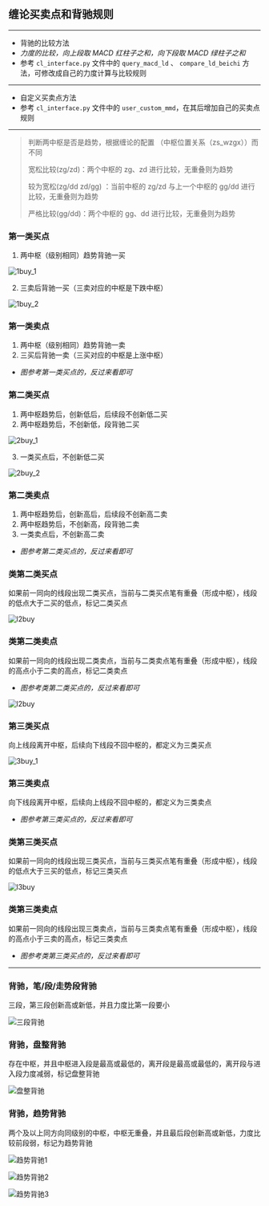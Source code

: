 ## 缠论买卖点和背驰规则

---

* 背驰的比较方法
* _力度的比较，向上段取 MACD 红柱子之和，向下段取 MACD 绿柱子之和_
* 参考 `cl_interface.py` 文件中的 `query_macd_ld` 、 `compare_ld_beichi` 方法，可修改成自己的力度计算与比较规则

---

* 自定义买卖点方法
* 参考 `cl_interface.py` 文件中的 `user_custom_mmd`，在其后增加自己的买卖点规则

---

> 判断两中枢是否是趋势，根据缠论的配置 （中枢位置关系（zs_wzgx））而不同
>
> 宽松比较(zg/zd)：两个中枢的 zg、zd 进行比较，无重叠则为趋势
>
> 较为宽松(zg/dd zd/gg) ：当前中枢的 zg/zd 与上一个中枢的 gg/dd 进行比较，无重叠则为趋势
>
> 严格比较(gg/dd)：两个中枢的 gg、dd 进行比较，无重叠则为趋势

### 第一类买点

1. 两中枢（级别相同）趋势背驰一买

![1buy_1](img/docs_mmd_1buy_1.png)

2. 三卖后背驰一买（三卖对应的中枢是下跌中枢）

![1buy_2](img/docs_mmd_1buy_2.png)

### 第一类卖点

1. 两中枢（级别相同）趋势背驰一卖
2. 三买后背驰一卖（三买对应的中枢是上涨中枢）

* _图参考第一类买点的，反过来看即可_

### 第二类买点

1. 两中枢趋势后，创新低后，后续段不创新低二买
2. 两中枢趋势后，不创新低，段背驰二买

![2buy_1](img/docs_mmd_2buy_1.png)

3. 一类买点后，不创新低二买

![2buy_2](img/docs_mmd_2buy_2.png)

### 第二类卖点

1. 两中枢趋势后，创新高后，后续段不创新高二卖
2. 两中枢趋势后，不创新高，段背驰二卖
3. 一类卖点后，不创新高二卖

* _图参考第二类买点的，反过来看即可_

### 类第二类买点

如果前一同向的线段出现二类买点，当前与二类买点笔有重叠（形成中枢），线段的低点大于二买的低点，标记二类买点

![l2buy](img/docs_mmd_l2buy.png)

### 类第二类卖点

如果前一同向的线段出现二类卖点，当前与二类卖点笔有重叠（形成中枢），线段的高点小于二卖的高点，标记二类卖点

* _图参考类第二类买点的，反过来看即可_

![l2buy](img/docs_mmd_l2buy.png)

### 第三类买点

向上线段离开中枢，后续向下线段不回中枢的，都定义为三类买点

![3buy_1](img/docs_mmd_3buy.png)

### 第三类卖点

向下线段离开中枢，后续向上线段不回中枢的，都定义为三类卖点

* _图参考第三类买点的，反过来看即可_

### 类第三类买点

如果前一同向的线段出现三类买点，当前与三类买点笔有重叠（形成中枢），线段的低点大于三买的低点，标记三类买点

![l3buy](img/docs_mmd_l3buy.png)

### 类第三类卖点

如果前一同向的线段出现三类卖点，当前与三类卖点笔有重叠（形成中枢），线段的高点小于三卖的高点，标记三类卖点

* _图参考类第三类买点的，反过来看即可_

------

### 背驰，笔/段/走势段背驰

三段，第三段创新高或新低，并且力度比第一段要小

![三段背驰](img/docs_mmd_bc_1.png)

### 背驰，盘整背驰

存在中枢，并且中枢进入段是最高或最低的，离开段是最高或最低的，离开段与进入段力度减弱，标记盘整背驰

![盘整背驰](img/docs_mmd_pz_bc.png)

### 背驰，趋势背驰

两个及以上同方向同级别的中枢，中枢无重叠，并且最后段创新高或新低，力度比较前段弱，标记为趋势背驰

![趋势背驰1](img/docs_mmd_qs_bc_1.png)

![趋势背驰2](img/docs_mmd_qs_bc_2.png)

![趋势背驰3](img/docs_mmd_qs_bc_3.png)